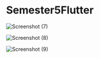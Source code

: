 # Semester5Flutter
![Screenshot (7)](https://github.com/user-attachments/assets/74dab3ac-6caf-43e2-9194-09b65361a5bf)

![Screenshot (8)](https://github.com/user-attachments/assets/0a425983-1e48-4596-b0ba-449fc2746503)

![Screenshot (9)](https://github.com/user-attachments/assets/1d9c7ece-235a-4ce1-a5e6-be20aae3fccb)

